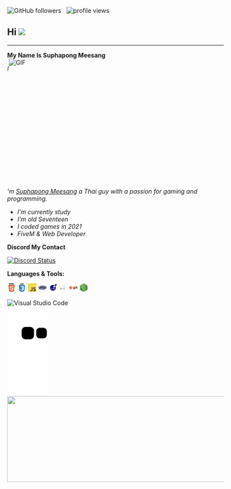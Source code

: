 

![GitHub followers](https://img.shields.io/github/followers/amajaying?label=Follow&style=social) &nbsp;
<img alt = "profile views" src="https://komarev.com/ghpvc/?username=amajaying&color=brightgreen">


<h2>Hi  <img height="20" src="https://media.giphy.com/media/hvRJCLFzcasrR4ia7z/giphy.gif"></h2> <hr>

**My Name Is Suphapong Meesang**
<img align="right" alt="GIF" src="https://cdn.discordapp.com/attachments/952855787628269588/970338584907358289/75c2f842863ae2df6b3ac2d0a4d63026.gif" width="500" height="300" max-width="500" max-height="320" />


*I’m <a href="https://github.com/SuphapongDev4444">Suphapong Meesang</a> a Thai guy with a passion for gaming and programming.*

- *I’m currently study* 
- *I'm old Seventeen*
- *I coded games in 2021*
- *FiveM & Web Developer*

**Discord My Contact**

<a href="https://discord.com/invite/3nedYfQSnZ" title="_bank"><img alt="Discord Status" src="https://discord.com/api/guilds/628127171868885014/widget.png"></a>

 **Languages & Tools:**

<code><img height="20" src="https://raw.githubusercontent.com/github/explore/80688e429a7d4ef2fca1e82350fe8e3517d3494d/topics/html/html.png"></code>
<code><img height="20" src="https://raw.githubusercontent.com/github/explore/80688e429a7d4ef2fca1e82350fe8e3517d3494d/topics/css/css.png"></code>
<code><img height="20" src="https://raw.githubusercontent.com/github/explore/80688e429a7d4ef2fca1e82350fe8e3517d3494d/topics/javascript/javascript.png"></code>
<code><img height="20" src="https://raw.githubusercontent.com/github/explore/80688e429a7d4ef2fca1e82350fe8e3517d3494d/topics/php/php.png"></code>
<code><img height="20" src="https://raw.githubusercontent.com/github/explore/80688e429a7d4ef2fca1e82350fe8e3517d3494d/topics/lua/lua.png"></code>
<code><img height="20" src="https://raw.githubusercontent.com/github/explore/80688e429a7d4ef2fca1e82350fe8e3517d3494d/topics/mysql/mysql.png"></code>
<code><img height="20" src="https://raw.githubusercontent.com/github/explore/80688e429a7d4ef2fca1e82350fe8e3517d3494d/topics/git/git.png"></code> 
<code><img height="20" src="https://raw.githubusercontent.com/github/explore/80688e429a7d4ef2fca1e82350fe8e3517d3494d/topics/nodejs/nodejs.png"></code>

![Visual Studio Code](https://img.shields.io/badge/Visual%20Studio%20Code-0078d7.svg?style=for-the-badge&logo=visual-studio-code&logoColor=white)

![snake gif](https://github.com/amajaying/amajaying/blob/output/github-contribution-grid-snake.svg)
<img src="https://cdn.discordapp.com/attachments/952855787628269588/1025623881312116849/standard_2.gif" width="1000" height="200" >

